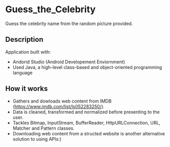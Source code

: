 # Guess_the_Celebrity

Guess the celebrity name from the random picture provided.

## Description
Application built with:
<br>
* Andorid Studio (Android Developement Enviornment)
* Used Java, a high-level class-based and object-oriented programming language

## How it works

* Gathers and dowloads web content from IMDB (https://www.imdb.com/list/ls052283250/).
* Data is cleaned, transformed and normalized before presenting to the user. 
* Tackles Bitmap, InputStream, BufferReader, HttpURLConnection, URL, Matcher and Pattern classes.
* Downloading web content from a structed website is another alternative solution to using APIs:)
